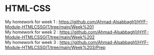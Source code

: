 # HTML-CSS

My homework for week 1 : https://github.com/Ahmad-Alsabbagh1/HYF-Module-HTMLCSSGIT/tree/main/Week%201<br>
My homework for week 2 : https://github.com/Ahmad-Alsabbagh1/HYF-Module-HTMLCSSGIT/tree/main/Week%202<br>
My homework for week 3 : https://github.com/Ahmad-Alsabbagh1/HYF-Module-HTMLCSSGIT/tree/main/Week%203/Prep<br>

